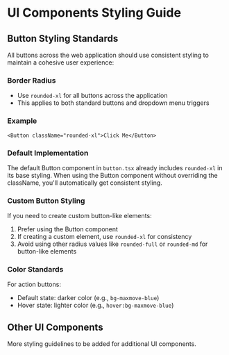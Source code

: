 # UI Components Styling Guide

## Button Styling Standards

All buttons across the web application should use consistent styling to maintain a cohesive user experience:

### Border Radius

- Use `rounded-xl` for all buttons across the application
- This applies to both standard buttons and dropdown menu triggers

### Example

```tsx
<Button className="rounded-xl">Click Me</Button>
```

### Default Implementation

The default Button component in `button.tsx` already includes `rounded-xl` in its base styling. When using the Button component without overriding the className, you'll automatically get consistent styling.

### Custom Button Styling

If you need to create custom button-like elements:

1. Prefer using the Button component
2. If creating a custom element, use `rounded-xl` for consistency
3. Avoid using other radius values like `rounded-full` or `rounded-md` for button-like elements

### Color Standards

For action buttons:

- Default state: darker color (e.g., `bg-maxmove-blue`)
- Hover state: lighter color (e.g., `hover:bg-maxmove-blue`)

## Other UI Components

More styling guidelines to be added for additional UI components.
